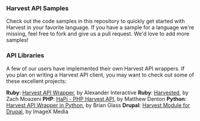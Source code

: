 ### Harvest API Samples

Check out the code samples in this repository to quickly get started with Harvest in your favorite language. If you have a sample for a language we're missing, feel free to fork and give us a pull request. We'd love to add more samples!

### API Libraries

A few of our users have implemented their own Harvest API wrappers. If you plan on writing a Harvest API client, you may want to check out some of these excellent projects:

**Ruby**: [Harvest API Wrapper](http://github.com/aiaio/harvest/tree/master/lib), by Alexander Interactive
**Ruby**: [Harvested](http://github.com/zmoazeni/harvested), by Zach Moazeni
**PHP**: [HaPi - PHP Harvest API](http://labs.mdbitz.com/harvest-api/), by Matthew Denton
**Python**: [Harvest API Wrapper in Python](http://github.com/brianglass/Harvest), by Brian Glass
**Drupal**: [Harvest Module for Drupal](http://drupal.org/project/harvest), by ImageX Media